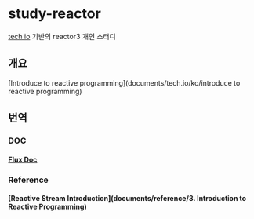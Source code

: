 # study-reactor
[tech io](https://tech.io/playgrounds/929/reactive-programming-with-reactor-3/Intro) 기반의 reactor3 개인 스터디

## 개요
[Introduce to reactive programming](documents/tech.io/ko/introduce to reactive programming) 

## 번역

### DOC

#### [Flux Doc](documents/docs/Flux)

### Reference

#### [Reactive Stream Introduction](documents/reference/3. Introduction to Reactive Programming)